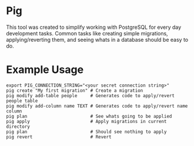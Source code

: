 # Pig

This tool was created to simplify working with PostgreSQL for every day development tasks. Common tasks like creating simple migrations, applying/reverting them, and seeing whats in a database should be easy to do.

# Example Usage

```console
export PIG_CONNECTION_STRING="<your secret connection string>"
pig create "My first migration" # Create a migration
pig modify add-table people     # Generates code to apply/revert people table
pig modify add-column name TEXT # Generates code to apply/revert name column
pig plan                        # See whats going to be applied
pig apply                       # Apply migrations in current directory
pig plan                        # Should see nothing to apply
pig revert                      # Revert
```
